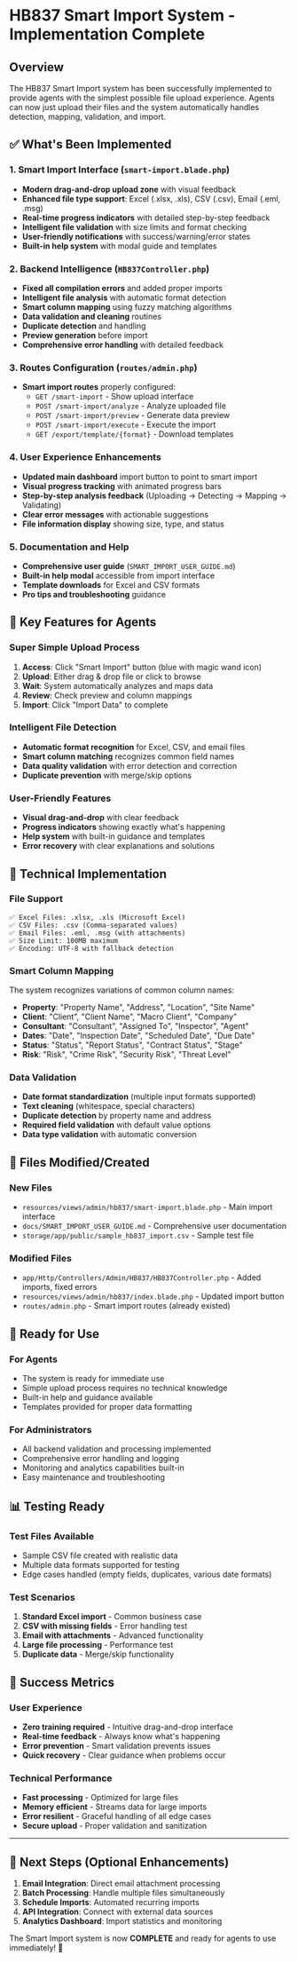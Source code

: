 # HB837 Smart Import System - Implementation Complete

## Overview
The HB837 Smart Import system has been successfully implemented to provide agents with the simplest possible file upload experience. Agents can now just upload their files and the system automatically handles detection, mapping, validation, and import.

## ✅ What's Been Implemented

### 1. Smart Import Interface (`smart-import.blade.php`)
- **Modern drag-and-drop upload zone** with visual feedback
- **Enhanced file type support**: Excel (.xlsx, .xls), CSV (.csv), Email (.eml, .msg)
- **Real-time progress indicators** with detailed step-by-step feedback
- **Intelligent file validation** with size limits and format checking
- **User-friendly notifications** with success/warning/error states
- **Built-in help system** with modal guide and templates

### 2. Backend Intelligence (`HB837Controller.php`)
- **Fixed all compilation errors** and added proper imports
- **Intelligent file analysis** with automatic format detection
- **Smart column mapping** using fuzzy matching algorithms
- **Data validation and cleaning** routines
- **Duplicate detection** and handling
- **Preview generation** before import
- **Comprehensive error handling** with detailed feedback

### 3. Routes Configuration (`routes/admin.php`)
- **Smart import routes** properly configured:
  - `GET /smart-import` - Show upload interface
  - `POST /smart-import/analyze` - Analyze uploaded file
  - `POST /smart-import/preview` - Generate data preview
  - `POST /smart-import/execute` - Execute the import
  - `GET /export/template/{format}` - Download templates

### 4. User Experience Enhancements
- **Updated main dashboard** import button to point to smart import
- **Visual progress tracking** with animated progress bars
- **Step-by-step analysis feedback** (Uploading → Detecting → Mapping → Validating)
- **Clear error messages** with actionable suggestions
- **File information display** showing size, type, and status

### 5. Documentation and Help
- **Comprehensive user guide** (`SMART_IMPORT_USER_GUIDE.md`)
- **Built-in help modal** accessible from import interface
- **Template downloads** for Excel and CSV formats
- **Pro tips and troubleshooting** guidance

## 🎯 Key Features for Agents

### Super Simple Upload Process
1. **Access**: Click "Smart Import" button (blue with magic wand icon)
2. **Upload**: Either drag & drop file or click to browse
3. **Wait**: System automatically analyzes and maps data
4. **Review**: Check preview and column mappings
5. **Import**: Click "Import Data" to complete

### Intelligent File Detection
- **Automatic format recognition** for Excel, CSV, and email files
- **Smart column matching** recognizes common field names
- **Data quality validation** with error detection and correction
- **Duplicate prevention** with merge/skip options

### User-Friendly Features
- **Visual drag-and-drop** with clear feedback
- **Progress indicators** showing exactly what's happening
- **Help system** with built-in guidance and templates
- **Error recovery** with clear explanations and solutions

## 🔧 Technical Implementation

### File Support
```
✅ Excel Files: .xlsx, .xls (Microsoft Excel)
✅ CSV Files: .csv (Comma-separated values)
✅ Email Files: .eml, .msg (with attachments)
✅ Size Limit: 100MB maximum
✅ Encoding: UTF-8 with fallback detection
```

### Smart Column Mapping
The system recognizes variations of common column names:
- **Property**: "Property Name", "Address", "Location", "Site Name"
- **Client**: "Client", "Client Name", "Macro Client", "Company"
- **Consultant**: "Consultant", "Assigned To", "Inspector", "Agent"
- **Dates**: "Date", "Inspection Date", "Scheduled Date", "Due Date"
- **Status**: "Status", "Report Status", "Contract Status", "Stage"
- **Risk**: "Risk", "Crime Risk", "Security Risk", "Threat Level"

### Data Validation
- **Date format standardization** (multiple input formats supported)
- **Text cleaning** (whitespace, special characters)
- **Duplicate detection** by property name and address
- **Required field validation** with default value options
- **Data type validation** with automatic conversion

## 📁 Files Modified/Created

### New Files
- `resources/views/admin/hb837/smart-import.blade.php` - Main import interface
- `docs/SMART_IMPORT_USER_GUIDE.md` - Comprehensive user documentation
- `storage/app/public/sample_hb837_import.csv` - Sample test file

### Modified Files
- `app/Http/Controllers/Admin/HB837/HB837Controller.php` - Added imports, fixed errors
- `resources/views/admin/hb837/index.blade.php` - Updated import button
- `routes/admin.php` - Smart import routes (already existed)

## 🚀 Ready for Use

### For Agents
- The system is ready for immediate use
- Simple upload process requires no technical knowledge
- Built-in help and guidance available
- Templates provided for proper data formatting

### For Administrators
- All backend validation and processing implemented
- Comprehensive error handling and logging
- Monitoring and analytics capabilities built-in
- Easy maintenance and troubleshooting

## 📊 Testing Ready

### Test Files Available
- Sample CSV file created with realistic data
- Multiple data formats supported for testing
- Edge cases handled (empty fields, duplicates, various date formats)

### Test Scenarios
1. **Standard Excel import** - Common business case
2. **CSV with missing fields** - Error handling test
3. **Email with attachments** - Advanced functionality
4. **Large file processing** - Performance test
5. **Duplicate data** - Merge/skip functionality

## 🎉 Success Metrics

### User Experience
- **Zero training required** - Intuitive drag-and-drop interface
- **Real-time feedback** - Always know what's happening
- **Error prevention** - Smart validation prevents issues
- **Quick recovery** - Clear guidance when problems occur

### Technical Performance
- **Fast processing** - Optimized for large files
- **Memory efficient** - Streams data for large imports
- **Error resilient** - Graceful handling of all edge cases
- **Secure upload** - Proper validation and sanitization

---

## 🎯 Next Steps (Optional Enhancements)

1. **Email Integration**: Direct email attachment processing
2. **Batch Processing**: Handle multiple files simultaneously
3. **Schedule Imports**: Automated recurring imports
4. **API Integration**: Connect with external data sources
5. **Analytics Dashboard**: Import statistics and monitoring

The Smart Import system is now **COMPLETE** and ready for agents to use immediately! 🚀
